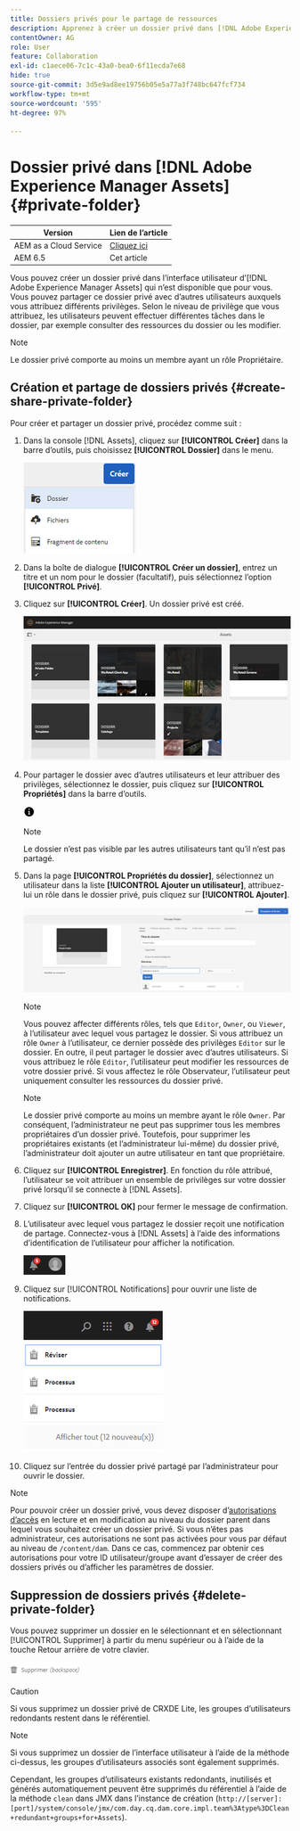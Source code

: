```yaml
---
title: Dossiers privés pour le partage de ressources
description: Apprenez à créer un dossier privé dans [!DNL Adobe Experience Manager Assets] , à partager avec d’autres utilisateurs et à attribuer à ces derniers différents privilèges.
contentOwner: AG
role: User
feature: Collaboration
exl-id: c1aece06-7c1c-43a0-bea0-6f11ecda7e68
hide: true
source-git-commit: 3d5e9ad8ee19756b05e5a77a3f748bc647fcf734
workflow-type: tm+mt
source-wordcount: '595'
ht-degree: 97%

---
```


# Dossier privé dans [!DNL Adobe Experience Manager Assets] {#private-folder}

| Version | Lien de l’article |
| -------- | ---------------------------- |
| AEM as a Cloud Service | [Cliquez ici](https://experienceleague.adobe.com/docs/experience-manager-cloud-service/content/assets/manage/private-folder.html?lang=fr) |
| AEM 6.5 | Cet article |

Vous pouvez créer un dossier privé dans l’interface utilisateur d’[!DNL Adobe Experience Manager Assets] qui n’est disponible que pour vous. Vous pouvez partager ce dossier privé avec d’autres utilisateurs auxquels vous attribuez différents privilèges. Selon le niveau de privilège que vous attribuez, les utilisateurs peuvent effectuer différentes tâches dans le dossier, par exemple consulter des ressources du dossier ou les modifier.

>[!NOTE]
>
>Le dossier privé comporte au moins un membre ayant un rôle Propriétaire.

## Création et partage de dossiers privés {#create-share-private-folder}

Pour créer et partager un dossier privé, procédez comme suit :

1. Dans la console [!DNL Assets], cliquez sur **[!UICONTROL Créer]** dans la barre d’outils, puis choisissez **[!UICONTROL Dossier]** dans le menu.

   ![Créer un dossier de ressources](assets/Create-folder.png)

1. Dans la boîte de dialogue **[!UICONTROL Créer un dossier]**, entrez un titre et un nom pour le dossier (facultatif), puis sélectionnez l’option **[!UICONTROL Privé]**.

1. Cliquez sur **[!UICONTROL Créer]**. Un dossier privé est créé.

   ![chlimage_1-413](assets/chlimage_1-413.png)

1. Pour partager le dossier avec d’autres utilisateurs et leur attribuer des privilèges, sélectionnez le dossier, puis cliquez sur **[!UICONTROL Propriétés]** dans la barre d’outils.

   ![info option](assets/do-not-localize/info-circle-icon.png)

   >[!NOTE]
   >
   >Le dossier n’est pas visible par les autres utilisateurs tant qu’il n’est pas partagé.

1. Dans la page **[!UICONTROL Propriétés du dossier]**, sélectionnez un utilisateur dans la liste **[!UICONTROL Ajouter un utilisateur]**, attribuez-lui un rôle dans le dossier privé, puis cliquez sur **[!UICONTROL Ajouter]**.

   ![chlimage_1-415](assets/chlimage_1-415.png)

   >[!NOTE]
   >
   >Vous pouvez affecter différents rôles, tels que `Editor`, `Owner`, ou `Viewer`, à l’utilisateur avec lequel vous partagez le dossier. Si vous attribuez un rôle `Owner` à l’utilisateur, ce dernier possède des privilèges `Editor` sur le dossier. En outre, il peut partager le dossier avec d’autres utilisateurs. Si vous attribuez le rôle `Editor`, l’utilisateur peut modifier les ressources de votre dossier privé. Si vous affectez le rôle Observateur, l’utilisateur peut uniquement consulter les ressources du dossier privé.

   >[!NOTE]
   >
   >Le dossier privé comporte au moins un membre ayant le rôle `Owner`. Par conséquent, l’administrateur ne peut pas supprimer tous les membres propriétaires d’un dossier privé. Toutefois, pour supprimer les propriétaires existants (et l’administrateur lui-même) du dossier privé, l’administrateur doit ajouter un autre utilisateur en tant que propriétaire.

1. Cliquez sur **[!UICONTROL Enregistrer]**. En fonction du rôle attribué, l’utilisateur se voit attribuer un ensemble de privilèges sur votre dossier privé lorsqu’il se connecte à [!DNL Assets].
1. Cliquez sur **[!UICONTROL OK]** pour fermer le message de confirmation.
1. L’utilisateur avec lequel vous partagez le dossier reçoit une notification de partage. Connectez-vous à [!DNL Assets] à l’aide des informations d’identification de l’utilisateur pour afficher la notification.

   ![chlimage_1-416](assets/chlimage_1-416.png)

1. Cliquez sur [!UICONTROL Notifications] pour ouvrir une liste de notifications.

   ![Liste des notifications](assets/Assets-Notification.png)

1. Cliquez sur l’entrée du dossier privé partagé par l’administrateur pour ouvrir le dossier.

>[!NOTE]
>
>Pour pouvoir créer un dossier privé, vous devez disposer d’[autorisations d’accès](/help/sites-administering/security.md#permissions-in-aem) en lecture et en modification au niveau du dossier parent dans lequel vous souhaitez créer un dossier privé. Si vous n’êtes pas administrateur, ces autorisations ne sont pas activées pour vous par défaut au niveau de `/content/dam`. Dans ce cas, commencez par obtenir ces autorisations pour votre ID utilisateur/groupe avant d’essayer de créer des dossiers privés ou d’afficher les paramètres de dossier.

## Suppression de dossiers privés {#delete-private-folder}

Vous pouvez supprimer un dossier en le sélectionnant et en sélectionnant [!UICONTROL Supprimer] à partir du menu supérieur ou à l’aide de la touche Retour arrière de votre clavier.

![option de suppression dans le menu supérieur](assets/delete-option.png)

>[!CAUTION]
>
>Si vous supprimez un dossier privé de CRXDE Lite, les groupes d’utilisateurs redondants restent dans le référentiel.

>[!NOTE]
>
>Si vous supprimez un dossier de l’interface utilisateur à l’aide de la méthode ci-dessus, les groupes d’utilisateurs associés sont également supprimés.
>
>Cependant, les groupes d’utilisateurs existants redondants, inutilisés et générés automatiquement peuvent être supprimés du référentiel à l’aide de la méthode `clean` dans JMX dans l’instance de création (`http://[server]:[port]/system/console/jmx/com.day.cq.dam.core.impl.team%3Atype%3DClean+redundant+groups+for+Assets`).
